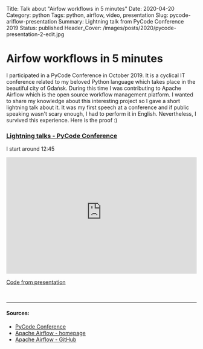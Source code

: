 Title: Talk about "Airfow workflows in 5 minutes"
Date: 2020-04-20
Category: python
Tags: python, airflow, video, presentation
Slug: pycode-ariflow-presentation
Summary: Lightning talk from PyCode Conference 2019
Status: published
Header_Cover: /images/posts/2020/pycode-presentation-2-edit.jpg

# Airfow workflows in 5 minutes

I participated in a PyCode Conference in October 2019.
It is a cyclical IT conference related to my beloved Python language which takes place in the beautiful city of Gdańsk.
During this time I was contributing to Apache Airflow which is the open source workflow management platform.
I wanted to share my knowledge about this interesting project so I gave a short lightning talk about it.
It was my first speech at a conference and if public speaking wasn't scary enough, I had to perform it in English.
Nevertheless, I survived this experience. Here is the proof :)

### [Lightning talks - PyCode Conference](https://www.youtube.com/watch?v=0-iH6YMKSg4)

I start around 12:45

<div class="videoWrapper" style="height:0; padding-bottom:56.25%; padding-top:25px; position:relative" height="0">
    <iframe style="position:absolute; top:0; width:100%" height="100%" width="100%"' src="https://www.youtube-nocookie.com/embed/0-iH6YMKSg4?start=767" frameborder="0" allow="accelerometer; autoplay; encrypted-media; gyroscope; picture-in-picture" allowfullscreen></iframe>
</div>

[Code from presentation](https://github.com/TobKed/airflow-demo)

<br>

______________________________________________________________________

#### Sources:

- [PyCode Conference](https://pycode-conference.org/)
- [Apache Airflow - homepage](https://airflow.apache.org/)
- [Apache Airflow - GitHub](https://github.com/apache/airflow)
